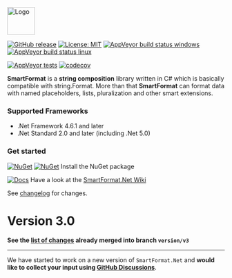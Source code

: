 <img src="https://raw.githubusercontent.com/scottrippey/SmartFormat.NET/main/SmartFormat_64x64.png" width="64" alt="Logo">

[![GitHub release](https://img.shields.io/github/release/axuno/smartformat.net.svg)](https://github.com/axuno/SmartFormat.Net/releases/latest)
[![License: MIT](https://img.shields.io/badge/License-MIT-brightgreen.svg)](https://github.com/axuno/SmartFormat.Net/blob/main/License.txt)
[![AppVeyor build status windows](https://img.shields.io/appveyor/job/build/axuno/smartformat/windows/version/v3.0?label=windows%20build)](https://ci.appveyor.com/project/axuno/smartformat/branch/version/v3.0)
[![AppVeyor build status linux](https://img.shields.io/appveyor/job/build/axuno/smartformat/linux/version/v3.0?label=linux%20build)](https://ci.appveyor.com/project/axuno/smartformat/branch/version/v3.0)

[![AppVeyor tests](https://img.shields.io/appveyor/tests/axuno/SmartFormat.svg)](https://ci.appveyor.com/project/axuno/SmartFormat/branch/main/tests)
[![codecov](https://codecov.io/gh/axuno/SmartFormat/branch/main/graph/badge.svg)](https://codecov.io/gh/axuno/SmartFormat)

**SmartFormat** is a **string composition** library written in C# which is basically compatible with string.Format. More than that **SmartFormat** can format data with named placeholders, lists, pluralization and other smart extensions.

### Supported Frameworks
* .Net Framework 4.6.1 and later
* .Net Standard 2.0 and later (including .Net 5.0)
 
### Get started
[![NuGet](https://img.shields.io/nuget/v/SmartFormat.Net.svg)](https://www.nuget.org/packages/SmartFormat.Net/)
[![NuGet](https://img.shields.io/nuget/vpre/SmartFormat.Net.svg)](https://www.nuget.org/packages/SmartFormat.Net/) Install the NuGet package

[![Docs](https://img.shields.io/badge/docs-up%20to%20date-brightgreen.svg)](https://github.com/axuno/SmartFormat.Net/wiki)
Have a look at the [SmartFormat.Net Wiki](https://github.com/axuno/SmartFormat.Net/wiki)

See [changelog](CHANGES.md) for changes.

# Version 3.0

**See the [list of changes](https://github.com/axuno/SmartFormat/blob/version/v3.0/CHANGES.md) already merged into branch `version/v3`**

<hr>

We have started to work on a new version of ```SmartFormat.Net``` and **would like to collect your input using [GitHub Discussions](https://github.com/axuno/SmartFormat/discussions/139)**. 
